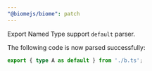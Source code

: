```yaml
---
"@biomejs/biome": patch
---
```


Export Named Type support `default` parser.

The following code is now parsed successfully:

```ts
export { type A as default } from './b.ts';
```

